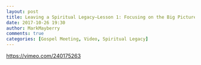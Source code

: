 ```yaml
---
layout: post
title: Leaving a Spiritual Legacy—Lesson 1: Focusing on the Big Picture
date: 2017-10-26 19:30
author: MarkMayberry
comments: true
categories: [Gospel Meeting, Video, Spiritual Legacy]
---
```

https://vimeo.com/240175263
